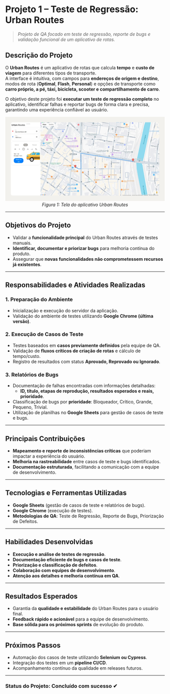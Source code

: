 # **Projeto 1 – Teste de Regressão: Urban Routes**

> *Projeto de QA focado em teste de regressão, reporte de bugs e validação funcional de um aplicativo de rotas.*

## **Descrição do Projeto**
O **Urban Routes** é um aplicativo de rotas que calcula **tempo** e **custo de viagem** para diferentes tipos de transporte.  
A interface é intuitiva, com campos para **endereços de origem e destino**, modos de rota (**Optimal**, **Flash**, **Personal**) e opções de transporte como **carro próprio, a pé, táxi, bicicleta, scooter e compartilhamento de carro**.  

O objetivo deste projeto foi **executar um teste de regressão completo** no aplicativo, identificar falhas e reportar bugs de forma clara e precisa, garantindo uma experiência confiável ao usuário.  

<p align="center">
  <img src="https://github.com/Jheimys/assets/blob/master/sprint1-UR.png" alt="Urban Routes - Tela do Projeto" width="600"/>
  <br>
  <em>Figura 1: Tela do aplicativo Urban Routes</em>
</p>

---

## **Objetivos do Projeto**
- Validar a **funcionalidade principal** do Urban Routes através de testes manuais.  
- **Identificar, documentar e priorizar bugs** para melhoria contínua do produto.  
- Assegurar que **novas funcionalidades não comprometessem recursos já existentes**.  

---

## **Responsabilidades e Atividades Realizadas**
### **1. Preparação do Ambiente**
- Inicialização e execução do servidor da aplicação.  
- Validação do ambiente de testes utilizando **Google Chrome (última versão)**.  

### **2. Execução de Casos de Teste**
- Testes baseados em **casos previamente definidos** pela equipe de QA.  
- Validação de **fluxos críticos de criação de rotas** e cálculo de tempo/custo.  
- Registro de resultados com status **Aprovado, Reprovado ou Ignorado**.  

### **3. Relatórios de Bugs**
- Documentação de falhas encontradas com informações detalhadas:  
  - **ID, título, etapas de reprodução, resultados esperados e reais, prioridade**.  
- Classificação de bugs por **prioridade**: Bloqueador, Crítico, Grande, Pequeno, Trivial.  
- Utilização de planilhas no **Google Sheets** para gestão de casos de teste e bugs.  

---

## **Principais Contribuições**
- **Mapeamento e reporte de inconsistências críticas** que poderiam impactar a experiência do usuário.  
- **Melhoria na rastreabilidade** entre casos de teste e bugs identificados.  
- **Documentação estruturada**, facilitando a comunicação com a equipe de desenvolvimento.  

---

## **Tecnologias e Ferramentas Utilizadas**
- **Google Sheets** (gestão de casos de teste e relatórios de bugs).  
- **Google Chrome** (execução de testes).  
- **Metodologias de QA**: Teste de Regressão, Reporte de Bugs, Priorização de Defeitos.  

---

## **Habilidades Desenvolvidas**
- **Execução e análise de testes de regressão**.  
- **Documentação eficiente de bugs e casos de teste**.  
- **Priorização e classificação de defeitos**.  
- **Colaboração com equipes de desenvolvimento**.  
- **Atenção aos detalhes e melhoria contínua em QA**.  

---

## **Resultados Esperados**
- Garantia da **qualidade e estabilidade** do Urban Routes para o usuário final.  
- **Feedback rápido e acionável** para a equipe de desenvolvimento.  
- **Base sólida para os próximos sprints** de evolução do produto.  

---

## **Próximos Passos**
- Automação dos casos de teste utilizando **Selenium ou Cypress**.  
- Integração dos testes em um **pipeline CI/CD**.  
- Acompanhamento contínuo da qualidade em releases futuros.  

---

### **Status do Projeto:** Concluído com sucesso ✔
